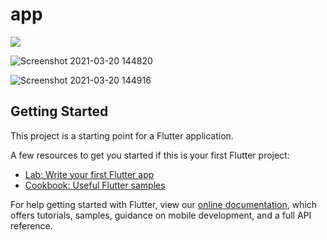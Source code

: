 # app
<img src="https://user-images.githubusercontent.com/71972610/111863001-571e6000-898b-11eb-9db0-4fe79c11f4a5.png" />
  
![Screenshot 2021-03-20 144820](https://user-images.githubusercontent.com/71972610/111863001-571e6000-898b-11eb-9db0-4fe79c11f4a5.png)


![Screenshot 2021-03-20 144916](https://user-images.githubusercontent.com/71972610/111863020-79b07900-898b-11eb-9d42-90ade0f523a9.png)



## Getting Started

This project is a starting point for a Flutter application.

A few resources to get you started if this is your first Flutter project:

- [Lab: Write your first Flutter app](https://flutter.dev/docs/get-started/codelab)
- [Cookbook: Useful Flutter samples](https://flutter.dev/docs/cookbook)

For help getting started with Flutter, view our
[online documentation](https://flutter.dev/docs), which offers tutorials,
samples, guidance on mobile development, and a full API reference.
